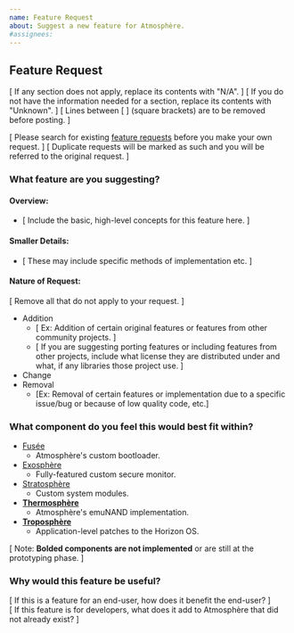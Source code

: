 ```yaml
---
name: Feature Request
about: Suggest a new feature for Atmosphère.
#assignees:
---
```


## Feature Request

[ If any section does not apply, replace its contents with "N/A". ]
[ If you do not have the information needed for a section, replace its contents with "Unknown". ]
[ Lines between [ ] (square brackets) are to be removed before posting. ]

[ Please search for existing [feature requests](https://github.com/Atmosphere-NX/Atmosphere/issues?utf8=%E2%9C%93&q=is%3Aissue+label%3A%22features%2Ffeature-request%22) before you make your own request. ]
[ Duplicate requests will be marked as such and you will be referred to the original request. ]

### What feature are you suggesting?
#### Overview:
- [ Include the basic, high-level concepts for this feature here. ]

#### Smaller Details: 
- [ These may include specific methods of implementation etc. ]

#### Nature of Request:  
[ Remove all that do not apply to your request. ]
- Addition
  - [ Ex: Addition of certain original features or features from other community projects. ]
  - [ If you are suggesting porting features or including features from other projects, include what license they are distributed under and what, if any libraries those project use. ]
- Change
- Removal
  - [Ex: Removal of certain features or implementation due to a specific issue/bug or because of low quality code, etc.]

### What component do you feel this would best fit within?
- [Fusée](https://github.com/Atmosphere-NX/Atmosphere#components)
  - Atmosphère's custom bootloader.
- [Exosphère](https://github.com/Atmosphere-NX/Atmosphere#components)
  - Fully-featured custom secure monitor.
- [Stratosphère](https://github.com/Atmosphere-NX/Atmosphere#components)
    - Custom system modules.
- [**Thermosphère**](https://github.com/Atmosphere-NX/Atmosphere#components)
  - Atmosphère's emuNAND implementation.
- [**Troposphère**](https://github.com/Atmosphere-NX/Atmosphere#components)
  - Application-level patches to the Horizon OS.

[ Note: **Bolded components are not implemented** or are still at the prototyping phase. ]

### Why would this feature be useful?
[ If this is a feature for an end-user, how does it benefit the end-user? ]  
[ If this feature is for developers, what does it add to Atmosphère that did not already exist? ]  
